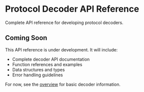 # Protocol Decoder API Reference

Complete API reference for developing protocol decoders.

## Coming Soon

This API reference is under development. It will include:

- Complete decoder API documentation
- Function references and examples
- Data structures and types
- Error handling guidelines

For now, see the [overview](overview.md) for basic decoder information.
